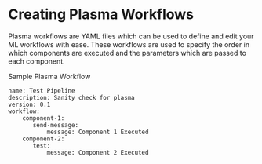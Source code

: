 # Creating Plasma Workflows

Plasma workflows are YAML files which can be used to define and edit
your ML workflows with ease. These workflows are used to specify 
the order in which components are executed and the parameters which
are passed to each component.

Sample Plasma Workflow 

```
name: Test Pipeline
description: Sanity check for plasma
version: 0.1
workflow:
    component-1:
       send-message:
           message: Component 1 Executed
    component-2:
       test:
           message: Component 2 Executed

